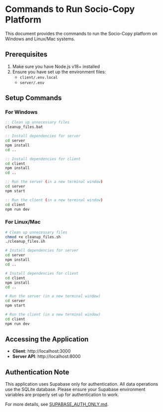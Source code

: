 # Commands to Run Socio-Copy Platform

This document provides the commands to run the Socio-Copy platform on Windows and Linux/Mac systems.

## Prerequisites

1. Make sure you have Node.js v18+ installed
2. Ensure you have set up the environment files:
   - `client/.env.local`
   - `server/.env`

## Setup Commands

### For Windows

```cmd
:: Clean up unnecessary files
cleanup_files.bat

:: Install dependencies for server
cd server
npm install
cd ..

:: Install dependencies for client
cd client
npm install
cd ..

:: Run the server (in a new terminal window)
cd server
npm start

:: Run the client (in a new terminal window)
cd client
npm run dev
```

### For Linux/Mac

```bash
# Clean up unnecessary files
chmod +x cleanup_files.sh
./cleanup_files.sh

# Install dependencies for server
cd server
npm install
cd ..

# Install dependencies for client
cd client
npm install
cd ..

# Run the server (in a new terminal window)
cd server
npm start

# Run the client (in a new terminal window)
cd client
npm run dev
```

## Accessing the Application

- **Client**: http://localhost:3000
- **Server API**: http://localhost:8000

## Authentication Note

This application uses Supabase only for authentication. All data operations use the SQLite database. Please ensure your Supabase environment variables are properly set up for authentication to work.

For more details, see [SUPABASE_AUTH_ONLY.md](SUPABASE_AUTH_ONLY.md).
